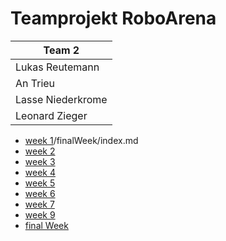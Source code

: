 # Teamprojekt RoboArena

| Team 2 |
| ----------------- |
| Lukas Reutemann   | 
| An Trieu          | 
| Lasse Niederkrome |
| Leonard Zieger    |

* [week 1](week1/index.md)/finalWeek/index.md
* [week 2](week2/index.md)
* [week 3](week3/index.md)
* [week 4](week4/index.md)
* [week 5](week5/index.md)
* [week 6](week6/index.md)
* [week 7](week7/index.md)
* [week 9](week9/index.md)
* [final Week](finalWeek/index.md)
